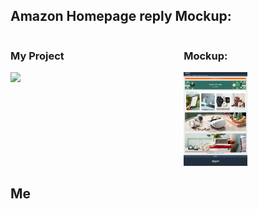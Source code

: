 <h2>Amazon Homepage reply Mockup:</h2>
<div style="display: flex; justify-content: space-between;">
    <div style="width:45%">
        <h3>My Project</h3>
        <img src="./Project Amazon Homepage/Amazon Page/assets/images/My Amazon Homepage.png" style="width:45%"/>
    </div>
    <div style="width:45%">
        <h3>Mockup:</h3>
        <img src="./Project Amazon Homepage/Amazon Page/mockup.jpg" style="width:45%"/>
    </div>
</div>
<h2>Me